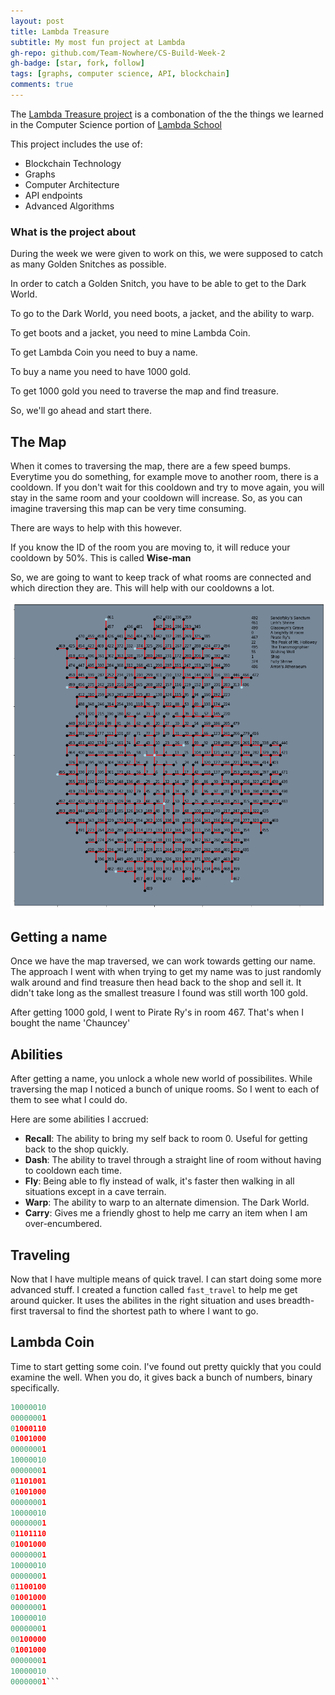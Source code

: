 ```yaml
---
layout: post
title: Lambda Treasure
subtitle: My most fun project at Lambda
gh-repo: github.com/Team-Nowhere/CS-Build-Week-2
gh-badge: [star, fork, follow]
tags: [graphs, computer science, API, blockchain]
comments: true
---
```


The [Lambda Treasure project](https://colab.research.google.com/drive/1paReyy2r0PrJuhF355_TdHyx5CPw3yfj) is a combonation of the the things we learned in
the Computer Science portion of [Lambda School](https://lambdaschool.com)

This project includes the use of:

- Blockchain Technology
- Graphs
- Computer Architecture
- API endpoints
- Advanced Algorithms

### What is the project about

During the week we were given to work on this, we were supposed to catch as many
Golden Snitches as possible.

In order to catch a Golden Snitch, you have to be able to get to the Dark World.

To go to the Dark World, you need boots, a jacket, and the ability to warp.

To get boots and a jacket, you need to mine Lambda Coin.

To get Lambda Coin you need to buy a name.

To buy a name you need to have 1000 gold.

To get 1000 gold you need to traverse the map and find treasure.

So, we'll go ahead and start there.

## The Map

When it comes to traversing the map, there are a few speed bumps.
Everytime you do something, for example move to another room, there is a
cooldown. If you don't wait for this cooldown and try to move again, you will
stay in the same room and your cooldown will increase. So, as you can imagine
traversing this map can be very time consuming.

There are ways to help with this however.

If you know the ID of the room you are moving to, it will reduce your
cooldown by 50%. This is called **Wise-man**

So, we are going to want to keep track of what rooms are connected and which
direction they are. This will help with our cooldowns a lot.

![Map of the overworld](/img/overworld_map.png)

## Getting a name

Once we have the map traversed, we can work towards getting our name.
The approach I went with when trying to get my name was to just randomly walk
around and find treasure then head back to the shop and sell it. It didn't take
long as the smallest treasure I found was still worth 100 gold.

After getting 1000 gold, I went to Pirate Ry's in room 467. That's when I
bought the name 'Chauncey'

## Abilities

After getting a name, you unlock a whole new world of possibilites. While
traversing the map I noticed a bunch of unique rooms. So I went to each of
them to see what I could do.

Here are some abilities I accrued:

- **Recall**: The ability to bring my self back to room 0. Useful for getting
back to the shop quickly.
- **Dash**: The ability to travel through a straight line of room without having
to cooldown each time.
- **Fly**: Being able to fly instead of walk, it's faster then walking in all
situations except in a cave terrain.
- **Warp**: The ability to warp to an alternate dimension. The Dark World.
- **Carry**: Gives me a friendly ghost to help me carry an item when
I am over-encumbered.

## Traveling

Now that I have multiple means of quick travel. I can start doing some more
advanced stuff. I created a function called `fast_travel` to help me get around
quicker. It uses the abilites in the right situation and uses breadth-first
traversal to find the shortest path to where I want to go.

## Lambda Coin

Time to start getting some coin. I've found out pretty quickly that you could
examine the well. When you do, it gives back a bunch of numbers, binary
specifically.

``` python
10000010
00000001
01000110
01001000
00000001
10000010
00000001
01101001
01001000
00000001
10000010
00000001
01101110
01001000
00000001
10000010
00000001
01100100
01001000
00000001
10000010
00000001
00100000
01001000
00000001
10000010
00000001```
